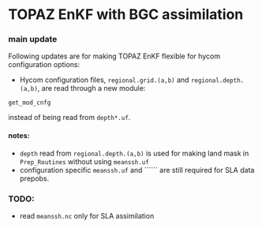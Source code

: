 # TOPAZ EnKF with BGC assimilation

### main update

Following updates are for making TOPAZ EnKF flexible for hycom configuration options:

- Hycom configuration files, ```regional.grid.(a,b)``` and ```regional.depth.(a,b)```, are read through a new module:
```
get_mod_cnfg
```
instead of being read from ```depth*.uf```.

#### notes:

- ```depth``` read from ```regional.depth.(a,b)``` is used for making land mask in ```Prep_Routines``` without using ```meanssh.uf```
- configuration specific ```meanssh.uf``` and `````` are still required for SLA data prepobs.

### TODO:

- read ```meanssh.nc``` only for SLA assimilation
